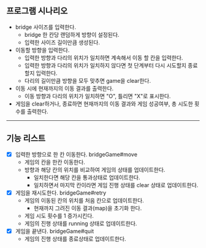 ## 프로그램 시나리오

- bridge 사이즈를 입력한다.
    - bridge 한 칸당 랜덤하게 방향이 설정된다.
    - 입력한 사이즈 길이만큼 생성된다.
- 이동할 방향을 입력한다.
    - 입력한 방향과 다리의 위치가 일치하면 계속해서 이동 할 칸을 입력한다.
    - 입력한 방향과 다리의 위치가 일치하지 않다면 첫 단계부터 다시 시도할지 종료할지 입력한다.
    - 다리의 길이만큼 방향을 모두 맞추면 game을 clear한다.
- 이동 시에 현재까지의 이동 결과를 출력한다.
    - 이동 방향과 다리의 위치가 일치하면 "O", 틀리면 "X"로 표시한다.
- 게임을 clear하거나, 종료하면 현재까지의 이동 결과와 게임 성공여부, 총 시도한 횟수를 출력한다.

---

## 기능 리스트

- [x] 입력한 방향으로 한 칸 이동한다. bridgeGame#move
  - 게임의 칸을 한칸 이동한다.
  - 방향과 해당 칸의 위치를 비교하여 게임의 상태를 업데이트한다.
    - 일치한다면 해당 칸을 통과상태로 업데이트한다.
    - 일치하면서 마지막 칸이라면 게임 진행 상태를 clear 상태로 업데이트한다.
- [x] 게임을 재시도한다. bridgeGame#retry
  - 게임의 이동된 칸의 위치를 처음 칸으로 업데이트한다.
    - 현재까지 그려진 이동 결과(map)을 초기화 한다.
  - 게임 시도 횟수를 1 증가시킨다.
  - 게임의 진행 상태를 running 상태로 업데이트한다.
- [x] 게임을 끝낸다. bridgeGame#quit
  - 게임의 진행 상태를 종료상태로 업데이트한다.
